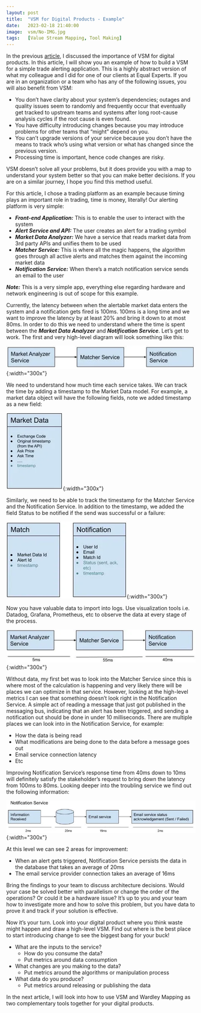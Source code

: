 ```yaml
---
layout: post
title:  "VSM for Digital Products - Example"
date:   2023-02-18 21:40:00
image:  vsm/No-IMG.jpg
tags:   [Value Stream Mapping, Tool Making]
---
```


In the previous [article](https://felfeli.medium.com/vsm-for-digital-products-c5949b36d297), I discussed the importance of VSM for digital products. In this article, I will show you an example of how to build a VSM for a simple trade alerting application. This is a highly abstract version of what my colleague and I did for one of our clients at Equal Experts. If you are in an organization or a team who has any of the following issues, you will also benefit from VSM:

* You don’t have clarity about your system’s dependencies; outages and quality issues seem to randomly and frequently occur that eventually get tracked to upstream teams and systems after long root-cause analysis cycles if the root cause is even found.
* You have difficulty introducing changes because you may introduce problems for other teams that “might” depend on you.
* You can’t upgrade versions of your service because you don’t have the means to track who’s using what version or what has changed since the previous version.
* Processing time is important, hence code changes are risky.

VSM doesn’t solve all your problems, but it does provide you with a map to understand your system better so that you can make better decisions. If you are on a similar journey, I hope you find this method useful. 

For this article, I chose a trading platform as an example because timing plays an important role in trading, time is money, literally! Our alerting platform is very simple:

* **_Front-end Application:_** This is to enable the user to interact with the system
* **_Alert Service and API:_** The user creates an alert for a trading symbol
* **_Market Data Analyzer:_** We have a service that reads market data from 3rd party APIs and unifies them to be used
* **_Matcher Service:_** This is where all the magic happens, the algorithm goes through all active alerts and matches them against the incoming market data
* **_Notification Service:_** When there’s a match notification service sends an email to the user

**_Note:_** This is a very simple app, everything else regarding hardware and network engineering is out of scope for this example. 

Currently, the latency between when the alertable market data enters the system and a notification gets fired is 100ms. 100ms is a long time and we want to improve the latency by at least 20% and bring it down to at most 80ms. In order to do this we need to understand where the time is spent between the **_Market Data Analyzer_** and **_Notification Service_**. Let’s get to work.
The first and very high-level diagram will look something like this:

![1. High-Level VSM Diagram](/img/vsm/platform.jpg){:width="300x"}

We need to understand how much time each service takes. We can track the time by adding a timestamp to the Market Data model. For example, a market data object will have the following fields, note we added timestamp as a new field:

![2. Market Data Model](/img/vsm/marketDataModel.jpg){:width="300x"}

Similarly, we need to be able to track the timestamp for the Matcher Service and the Notification Service. In addition to the timestamp, we added the field Status to be notified if the send was successful or a failure:

![3. Match Model and Notification Model](/img/vsm/match&NotificationModels.jpg){:width="300x"}

Now you have valuable data to import into logs. Use visualization tools i.e. Datadog, Grafana, Prometheus, etc to observe the data at every stage of the process.

![4. High-Level Inter-Services VSM](/img/vsm/inter-ServicesVSM.jpg){:width="300x"}

Without data, my first bet was to look into the Matcher Service since this is where most of the calculation is happening and very likely there will be places we can optimize in that service. However, looking at the high-level metrics I can see that something doesn’t look right in the Notification Service. A simple act of reading a message that just got published in the messaging bus, indicating that an alert has been triggered, and sending a notification out should be done in under 10 milliseconds. There are multiple places we can look into in the Notification Service, for example:

* How the data is being read
* What modifications are being done to the data before a message goes out
* Email service connection latency
* Etc

Improving Notification Service’s response time from 40ms down to 10ms will definitely satisfy the stakeholder’s request to bring down the latency from 100ms to 80ms. Looking deeper into the troubling service we find out the following information:

![5. Notification Service VSM](/img/vsm/notificationVSM.jpg){:width="300x"}

At this level we can see 2 areas for improvement:

* When an alert gets triggered, Notification Service persists the data in the database that takes an average of 20ms
* The email service provider connection takes an average of 16ms

Bring the findings to your team to discuss architecture decisions. Would your case be solved better with parallelism or change the order of the operations? Or could it be a hardware issue? It’s up to you and your team how to investigate more and how to solve this problem, but you have data to prove it and track if your solution is effective.

Now it’s your turn. Look into your digital product where you think waste might happen and draw a high-level VSM. Find out where is the best place to start introducing change to see the biggest bang for your buck!

* What are the inputs to the service?
  * How do you consume the data?
  * Put metrics around data consumption
* What changes are you making to the data?
  * Put metrics around the algorithms or manipulation process
* What data do you produce?
  * Put metrics around releasing or publishing the data

In the next article, I will look into how to use VSM and Wardley Mapping as two complementary tools together for your digital products.

